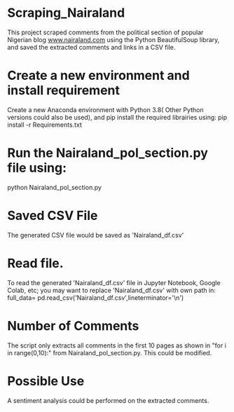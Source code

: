 # Scraping_Nairaland
This project scraped comments from the political section of popular Nigerian blog www.nairaland.com using the Python BeautifulSoup library, and saved the extracted comments and links in a CSV file.

# Create a new environment and install requirement 
Create a new Anaconda environment with Python 3.8( Other Python versions could also be used), and pip install the required librairies using: 
pip install -r Requirements.txt

# Run the Nairaland_pol_section.py file using:
python Nairaland_pol_section.py

# Saved CSV File 
The generated CSV file would be saved as 'Nairaland_df.csv'

# Read file. 
To read the generated 'Nairaland_df.csv' file in Jupyter Notebook, Google Colab, etc; you may want to replace 'Nairaland_df.csv' with own path in:
full_data= pd.read_csv('Nairaland_df.csv',lineterminator='\n')

# Number of Comments
The script only extracts all comments in the first 10 pages as shown in "for i in range(0,10):" from Nairaland_pol_section.py. This could be modified.

# Possible Use
A sentiment analysis could be performed on the extracted comments.

